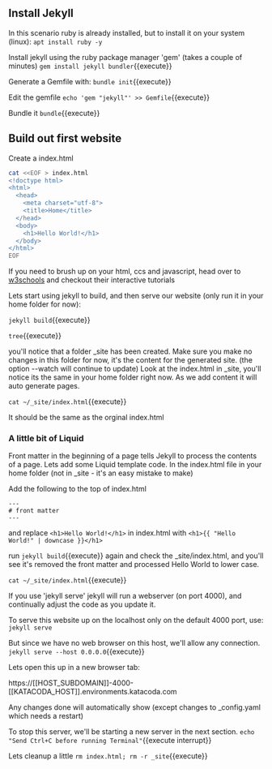 ## Install Jekyll

In this scenario ruby is already installed, but to install it on your system (linux):
`apt install ruby -y`

Install jekyll  using the ruby package manager 'gem' (takes  a couple of minutes)
`gem install jekyll bundler`{{execute}}

Generate a Gemfile with:
`bundle init`{{execute}}

Edit the gemfile
`echo 'gem "jekyll"' >> Gemfile`{{execute}}

Bundle it
`bundle`{{execute}}




## Build out first website
Create a index.html

```bash
cat <<EOF > index.html
<!doctype html>
<html>
  <head>
    <meta charset="utf-8">
    <title>Home</title>
  </head>
  <body>
    <h1>Hello World!</h1>
  </body>
</html>
EOF
```

If you need to brush up on your html, ccs and javascript,
head over to [w3schools](https://www.w3schools.com/) and checkout their interactive tutorials


Lets start using jekyll to  build, and then serve  our website (only run it in your home folder for now):

`jekyll build`{{execute}}

`tree`{{execute}}



you'll notice that a folder _site has been created. Make sure you make no changes in this folder for now, it's the content for the generated site. (the option --watch will continue to update)
Look at the index.html in _site, you'll notice its the same in your home folder right now. As we add content it will auto generate pages.

`cat ~/_site/index.html`{{execute}}

It should be the same as the orginal index.html


### A little bit of Liquid

Front matter in the beginning of a page tells Jekyll to process the contents of a page.
Lets add some Liquid template code. In the index.html file in your home folder (not in _site - it's an easy mistake to make)

Add the following to the top of index.html
```
---
# front matter
---
```

and replace 
`<h1>Hello World!</h1>`  in index.html with
`<h1>{{ "Hello World!" | downcase }}</h1>`

run `jekyll build`{{execute}}   again
and check the _site/index.html,  and you'll see it's removed the front matter and processed Hello World to lower case.

`cat ~/_site/index.html`{{execute}}


If you use 'jekyll serve' jekyll will run a webserver (on port 4000), and continually adjust the code as you update it.

To serve this website up on the localhost only on the default 4000 port, use:
`jekyll serve`


But since we have no web browser on this host, we'll allow any connection.
`jekyll serve --host 0.0.0.0`{{execute}}

Lets open this up in a new browser tab:

https://[[HOST_SUBDOMAIN]]-4000-[[KATACODA_HOST]].environments.katacoda.com

Any changes done will automatically show (except changes to _config.yaml which needs a restart)

To stop this server, we'll be starting a new server in the next section.
`echo "Send Ctrl+C before running Terminal"`{{execute interrupt}}

Lets cleanup a little
`rm index.html; rm -r _site`{{execute}}
